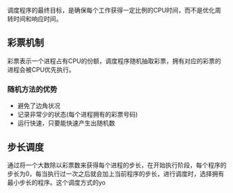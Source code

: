 调度程序的最终目标，是确保每个工作获得一定比例的CPU时间，而不是优化周转时间和响应时间。

## 彩票机制
彩票表示一个进程占有CPU的份额，调度程序随机抽取彩票，拥有对应的彩票的进程会被CPU优先执行。

### 随机方法的优势
- 避免了边角状况
- 记录非常少的状态(每个进程拥有的彩票号码)
- 运行快速，只要能快速产生出随机数
## 步长调度
通过将一个大数除以彩票数来获得每个进程的步长，在开始执行阶段，每个程序的步长为0，每当执行过一次之后就会加上当前程序的步长，进行调度时，选择拥有最小步长的程序。这个调度方式的yo